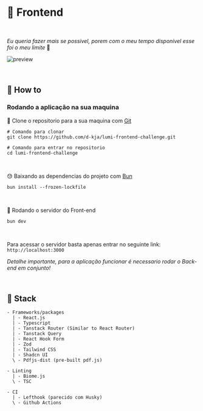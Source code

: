 # 🎨 Frontend 

<br />

_Eu queria fazer mais se possivel, porem com o meu tempo disponivel esse foi o meu limite_ 🫠

![preview](https://github.com/d-kja/lumi-frontend/assets/89911360/c57cd916-36d3-4b17-9ede-60d442d37ab1)

<br />

## 🧵 How to

### Rodando a aplicação na sua maquina

📝 Clone o repositorio para a sua maquina com [Git](https://git-scm.com/)

```
# Comando para clonar
git clone https://github.com/d-kja/lumi-frontend-challenge.git

# Comando para entrar no repositorio
cd lumi-frontend-challenge
```

<br />

😓 Baixando as dependencias do projeto com [Bun](https://bun.sh)

```
bun install --frozen-lockfile
```

<br />

🏃 Rodando o servidor do Front-end

```
bun dev
```

<br />

Para acessar o servidor basta apenas entrar no seguinte link: `http://localhost:3000`

*Detalhe importante, para a aplicação funcionar é necessario rodar o Back-end em conjunto!*

<br />

## 🧩 Stack
```
- Frameworks/packages
  | - React.js
  | - Typescript
  | - Tanstack Router (Similar to React Router)
  | - Tanstack Query
  | - React Hook Form
  | - Zod
  | - Tailwind CSS
  | - Shadcn UI
  \ - Pdfjs-dist (pre-built pdf.js)

- Linting
  | - Biome.js
  \ - TSC

- CI
  | - Lefthook (parecido com Husky)
  \ - Github Actions
```
